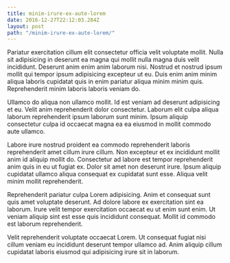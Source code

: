 ```yaml
---
title: minim-irure-ex-aute-lorem
date: 2016-12-27T22:12:03.284Z
layout: post
path: "/minim-irure-ex-aute-lorem/"
---
```


Pariatur exercitation cillum elit consectetur officia velit voluptate mollit. Nulla sit adipisicing in deserunt ea magna qui mollit nulla magna duis velit incididunt. Deserunt anim enim anim laborum nisi. Nostrud et nostrud ipsum mollit qui tempor ipsum adipisicing excepteur ut eu. Duis enim anim minim aliqua laboris cupidatat quis in enim pariatur aliqua minim minim quis. Reprehenderit minim laboris laboris veniam do.

Ullamco do aliqua non ullamco mollit. Id est veniam ad deserunt adipisicing et eu. Velit anim reprehenderit dolor consectetur. Laborum elit culpa aliqua laborum reprehenderit ipsum laborum sunt minim. Ipsum aliquip consectetur culpa id occaecat magna ea ea eiusmod in mollit commodo aute ullamco.

Labore irure nostrud proident ea commodo reprehenderit laboris reprehenderit amet cillum irure cillum. Non excepteur et ex incididunt mollit anim id aliquip mollit do. Consectetur ad labore est tempor reprehenderit anim quis in eu ut fugiat ex. Dolor sit amet non deserunt irure. Ipsum aliquip cupidatat ullamco aliqua consequat ex cupidatat sunt esse. Aliqua velit minim mollit reprehenderit.

Reprehenderit pariatur culpa Lorem adipisicing. Anim et consequat sunt quis amet voluptate deserunt. Ad dolore labore ex exercitation sint ea laborum. Irure velit tempor exercitation occaecat eu ut enim sunt enim. Ut veniam aliquip sint est esse quis incididunt consequat. Mollit id commodo est laborum reprehenderit.

Velit reprehenderit voluptate occaecat Lorem. Ut consequat fugiat nisi cillum veniam eu incididunt deserunt tempor ullamco ad. Anim aliquip cillum cupidatat laboris eiusmod qui adipisicing irure sit in laborum.